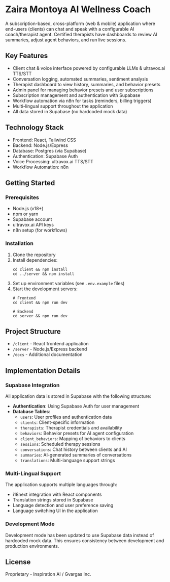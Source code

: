# Zaira Montoya AI Wellness Coach

A subscription-based, cross-platform (web & mobile) application where end-users (clients) can chat and speak with a configurable AI coach/therapist agent. Certified therapists have dashboards to review AI summaries, adjust agent behaviors, and run live sessions.

## Key Features

- Client chat & voice interface powered by configurable LLMs & ultravox.ai TTS/STT
- Conversation logging, automated summaries, sentiment analysis
- Therapist dashboard to view history, summaries, and behavior presets
- Admin panel for managing behavior presets and user subscriptions
- Subscription management and authentication with Supabase
- Workflow automation via n8n for tasks (reminders, billing triggers)
- Multi-lingual support throughout the application
- All data stored in Supabase (no hardcoded mock data)

## Technology Stack

- Frontend: React, Tailwind CSS
- Backend: Node.js/Express
- Database: Postgres (via Supabase)
- Authentication: Supabase Auth
- Voice Processing: ultravox.ai TTS/STT
- Workflow Automation: n8n

## Getting Started

### Prerequisites

- Node.js (v18+)
- npm or yarn
- Supabase account
- ultravox.ai API keys
- n8n setup (for workflows)

### Installation

1. Clone the repository
2. Install dependencies:
   ```
   cd client && npm install
   cd ../server && npm install
   ```
3. Set up environment variables (see `.env.example` files)
4. Start the development servers:
   ```
   # Frontend
   cd client && npm run dev
   
   # Backend
   cd server && npm run dev
   ```

## Project Structure

- `/client` - React frontend application
- `/server` - Node.js/Express backend
- `/docs` - Additional documentation

## Implementation Details

### Supabase Integration

All application data is stored in Supabase with the following structure:
- **Authentication**: Using Supabase Auth for user management
- **Database Tables**:
  - `users`: User profiles and authentication data
  - `clients`: Client-specific information
  - `therapists`: Therapist credentials and availability
  - `behaviors`: Behavior presets for AI agent configuration
  - `client_behaviors`: Mapping of behaviors to clients
  - `sessions`: Scheduled therapy sessions
  - `conversations`: Chat history between clients and AI
  - `summaries`: AI-generated summaries of conversations
  - `translations`: Multi-language support strings

### Multi-Lingual Support

The application supports multiple languages through:
- i18next integration with React components
- Translation strings stored in Supabase
- Language detection and user preference saving
- Language switching UI in the application

### Development Mode

Development mode has been updated to use Supabase data instead of hardcoded mock data. This ensures consistency between development and production environments.

## License

Proprietary - Inspiration AI / Gvargas Inc.
